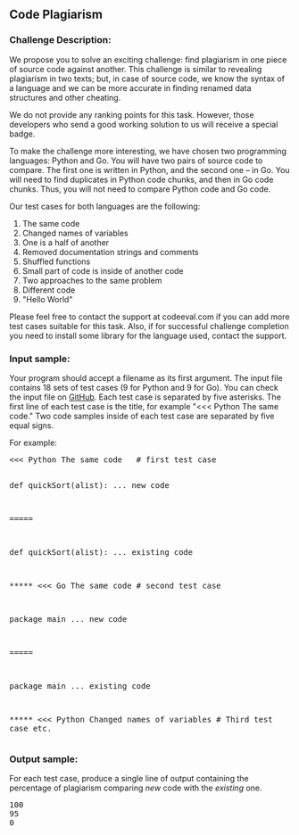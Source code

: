 <h2>Code Plagiarism</h2>

<h3>Challenge Description:</h3>
<p>
    We propose you to solve an exciting challenge: find plagiarism in one piece of source code against another. This
    challenge is similar to revealing plagiarism in two texts; but, in case of source code, we know the syntax of a
    language and we can be more accurate in finding renamed data structures and other cheating.
</p>
<p>
    We do not provide any ranking points for this task. However, those developers who send a good working solution
    to us will receive a special badge.
</p>
<p>
    To make the challenge more interesting, we have chosen two programming
    languages: Python and Go. You will have two pairs of source code to compare.
    The first one is written in Python, and the second one – in Go. You will need
    to find duplicates in Python code chunks, and then in Go code chunks. Thus,
    you will not need to compare Python code and Go code.
</p>
<p>
    Our test cases for both languages are the following:
</p>
<ol>
    <li>The same code</li>
    <li>Changed names of variables</li>
    <li>One is a half of another</li>
    <li>Removed documentation strings and comments</li>
    <li>Shuffled functions</li>
    <li>Small part of code is inside of another code</li>
    <li>Two approaches to the same problem</li>
    <li>Different code</li>
    <li>"Hello World"</li>
</ol>
<p>
    Please feel free to  contact the support at codeeval.com if you can add more test cases suitable for this task.
    Also, if for successful challenge completion you need to install some library for the language used, contact
    the support.
</p>

<h3>Input sample:</h3>
<p>
    Your program should accept a filename as its first argument. The input file contains 18 sets of test cases
    (9 for Python and 9 for Go). You can check the input file on
    <a href="input.txt">GitHub</a>.
    Each test case is separated by five asterisks. The first line of each test case is the title, for example "&lt;&lt;&lt;
    Python The same code." Two code samples inside of each test case are separated by five equal signs.
</p>
<p>
    For example:
</p>
<pre class="description-input-output">&lt;&lt;&lt; Python The same code   # first test case

def quickSort(alist):
    ... new code

&#61;&#61;&#61;&#61;&#61;

def quickSort(alist):
    ... existing code

&#42;&#42;&#42;&#42;&#42;
&lt;&lt;&lt; Go The same code  # second test case

package main
    ... new code

&#61;&#61;&#61;&#61;&#61;

package main
    ... existing code

&#42;&#42;&#42;&#42;&#42;
&lt;&lt;&lt; Python Changed names of variables  # Third test case
            etc.</pre>

<h3>Output sample:</h3>

<p>
    For each test case, produce a single line of output containing the percentage of plagiarism comparing <em>new</em>
    code with the <em>existing</em> one.
</p>
<pre class="description-input-output">100
95
0</pre>
